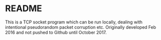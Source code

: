 # README #

This is a TCP socket program which can be run locally, dealing with intentional pseudorandom packet corruption etc.
Originally developed Feb 2016 and not pushed to Github until October 2017.